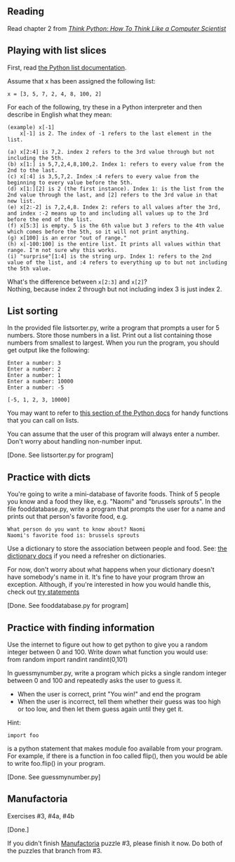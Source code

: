 ## Reading

Read chapter 2 from [*Think Python: How To Think Like a Computer Scientist*](http://www.greenteapress.com/thinkpython/html/thinkpython003.html)

## Playing with list slices

First, read [the Python list documentation](http://docs.python.org/tutorial/introduction.html#lists).

Assume that x has been assigned the following list:

    x = [3, 5, 7, 2, 4, 8, 100, 2]

For each of the following, try these in a Python interpreter and then
describe in English what they mean:

    (example) x[-1]
        x[-1] is 2. The index of -1 refers to the last element in the list.

    (a) x[2:4] is 7,2. index 2 refers to the 3rd value through but not including the 5th.
    (b) x[1:] is 5,7,2,4,8,100,2. Index 1: refers to every value from the 2nd to the last.
    (c) x[:4] is 3,5,7,2. Index :4 refers to every value from the beginning to every value before the 5th.
    (d) x[1:][2] is 2 (the first instance). Index 1: is the list from the 2nd value through the last, and [2] refers to the 3rd value in that new list.
    (e) x[2:-2] is 7,2,4,8. Index 2: refers to all values after the 3rd, and index :-2 means up to and including all values up to the 3rd before the end of the list.
    (f) x[5:3] is empty. 5 is the 6th value but 3 refers to the 4th value which comes before the 5th, so it will not print anything.
    (g) x[100] is an error "out of range."
    (h) x[-100:100] is the entire list. It prints all values within that range. I'm not sure why this works.
    (i) "surprise"[1:4] is the string urp. Index 1: refers to the 2nd value of the list, and :4 refers to everything up to but not including the 5th value.

What's the difference between `x[2:3]` and `x[2]`?  
Nothing, because index 2 through but not including index 3 is just index 2.

## List sorting

In the provided file listsorter.py, write a program that prompts a
user for 5 numbers. Store those numbers in a list. Print out a list
containing those numbers from smallest to largest.  When you run the
program, you should get output like the following:

    Enter a number: 3
    Enter a number: 2
    Enter a number: 1
    Enter a number: 10000
    Enter a number: -5

    [-5, 1, 2, 3, 10000]

You may want to refer to [this section of the Python
docs](http://docs.python.org/tutorial/datastructures.html#more-on-lists) for
handy functions that you can call on lists.

You can assume that the user of this program will always enter a
number. Don't worry about handling non-number input.

[Done. See listsorter.py for program]

## Practice with dicts

You're going to write a mini-database of favorite foods. Think of 5 people you
know and a food they like, e.g. "Naomi" and "brussels sprouts". In the file
fooddatabase.py, write a program that prompts the user for a name and prints out
that person's favorite food, e.g.

    What person do you want to know about? Naomi
    Naomi's favorite food is: brussels sprouts

Use a dictionary to store the association between people and
food. See:
[the dictionary docs](http://docs.python.org/tutorial/datastructures.html#dictionaries)
if you need a refresher on dictionaries.

For now, don't worry about what happens when your dictionary doesn't
have somebody's name in it. It's fine to have your program throw an
exception. Although, if you're interested in how you would handle
this, check out
[try statements](http://docs.python.org/reference/compound_stmts.html#try)

[Done. See fooddatabase.py for program]

## Practice with finding information

Use the internet to figure out how to get python to give you a random
integer between 0 and 100.  Write down what function you would use:    
from random import randint
randint(0,101)

In guessmynumber.py, write a program which picks a single random
integer between 0 and 100 and repeatedly asks the user to guess it.

 - When the user is correct, print "You win!" and end the program
 - When the user is incorrect, tell them whether their guess was
   too high or too low, and then let them guess again until they get it.

Hint:

    import foo

is a python statement that makes module foo available from your
program.  For example, if there is a function in foo called flip(),
then you would be able to write foo.flip() in your program.

[Done. See guessmynumber.py]

## Manufactoria

Exercises #3, #4a, #4b

[Done.]

If you didn't finish [Manufactoria](http://pleasingfungus.com/Manufactoria/) puzzle #3, please finish it now.  Do both of the puzzles that branch from #3.
